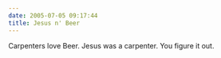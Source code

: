 ```yaml
---
date: 2005-07-05 09:17:44
title: Jesus n' Beer
---
```

Carpenters love Beer.
Jesus was a carpenter.
You figure it out.